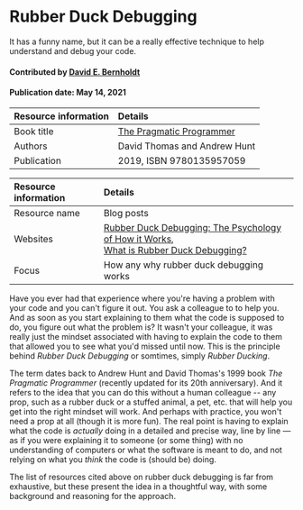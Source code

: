 # Rubber Duck Debugging

<!-- deck text start -->
It has a funny name, but it can be a really effective technique to help understand and debug your code.
<!-- deck text end --> 

#### Contributed by [David E. Bernholdt](http://github.com/bernhold "David E. Bernholdt")
#### Publication date: May 14, 2021

Resource information | Details
:--- | :--- 
Book title| [The Pragmatic Programmer](https://pragprog.com/titles/tpp20/the-pragmatic-programmer-20th-anniversary-edition/)
Authors | David Thomas and Andrew Hunt
Publication | 2019, ISBN 9780135957059

Resource information | Details
:--- | :--- 
Resource name | Blog posts
Websites | [Rubber Duck Debugging: The Psychology of How it Works](https://www.thoughtfulcode.com/rubber-duck-debugging-psychology/),<br>[What is Rubber Duck Debugging?](https://www.kenzie.academy/blog/what-is-rubber-duck-debugging/)
Focus | How any why rubber duck debugging works

Have you ever had that experience where you're having a problem with your code and you can't figure it out.  You ask a colleague to to help you.  And as soon as you start explaining to them what the code is supposed to do, you figure out what the problem is?  It wasn't your colleague, it was really just the mindset associated with having to explain the code to them that allowed you to see what you'd missed until now.  This is the principle behind *Rubber Duck Debugging* or somtimes, simply *Rubber Ducking*.

The term dates back to Andrew Hunt and David Thomas's 1999 book *The Pragmatic Programmer* (recently updated for its 20th anniversary).  And it refers to the idea that you can do this without a human colleague -- any prop, such as a rubber duck or a stuffed animal, a pet, etc. that will help you get into the right mindset will work.  And perhaps with practice, you won't need a prop at all (though it is more fun).  The real point is having to explain what the code is *actually* doing in a detailed and precise way, line by line — as if you were explaining it to someone (or some thing) with no understanding of computers or what the software is meant to do, and not relying on what you *think* the code is (should be) doing.

The list of resources cited above on rubber duck debugging is far from exhaustive, but these present the idea in a thoughtful way, with some background and reasoning for the approach.

<!---
Publish: preview
Pinned: no
RSS update: 2021-05-14
Topics: debugging, personal productivity and sustainability
--->

